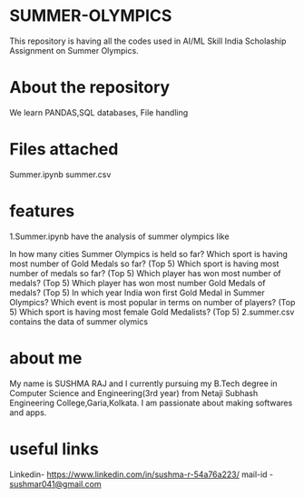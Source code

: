 # SUMMER-OLYMPICS
This repository is having all the codes used in AI/ML Skill India Scholaship Assignment on Summer Olympics.
# About the repository
We learn PANDAS,SQL databases, File handling

# Files attached
Summer.ipynb summer.csv

# features
1.Summer.ipynb have the analysis of summer olympics like

In how many cities Summer Olympics is held so far?
Which sport is having most number of Gold Medals so far? (Top 5)
Which sport is having most number of medals so far? (Top 5)
Which player has won most number of medals? (Top 5)
Which player has won most number Gold Medals of medals? (Top 5)
In which year India won first Gold Medal in Summer Olympics?
Which event is most popular in terms on number of players? (Top 5)
Which sport is having most female Gold Medalists? (Top 5) 2.summer.csv contains the data of summer olymics
# about me
My name is SUSHMA RAJ and I currently pursuing my B.Tech degree in Computer Science and Engineering(3rd year) from Netaji Subhash Engineering College,Garia,Kolkata. I am passionate about making softwares and apps.

# useful links
Linkedin- https://www.linkedin.com/in/sushma-r-54a76a223/ mail-id - sushmar041@gmail.com
